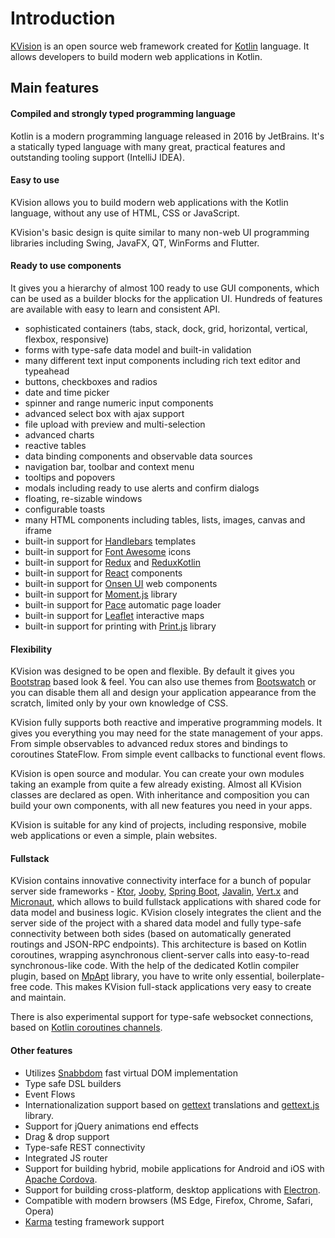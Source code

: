 # Introduction

[KVision](https://kvision.io) is an open source web framework created for [Kotlin](https://kotlinlang.org/) language. It allows developers to build modern web applications in Kotlin.

## Main features

#### Compiled and strongly typed programming language

Kotlin is a modern programming language released in 2016 by JetBrains. It's a statically typed language with many great, practical features and outstanding tooling support \(IntelliJ IDEA\).

#### Easy to use

KVision allows you to build modern web applications with the Kotlin language, without any use of HTML, CSS or JavaScript.

KVision's basic design is quite similar to many non-web UI programming libraries including Swing, JavaFX, QT, WinForms and Flutter.

#### **Ready to use components**

It gives you a hierarchy of almost 100 ready to use GUI components, which can be used as a builder blocks for the application UI. Hundreds of features are available with easy to learn and consistent API.

* sophisticated containers \(tabs, stack, dock, grid, horizontal, vertical, flexbox, responsive\)
* forms with type-safe data model and built-in validation
* many different text input components including rich text editor and typeahead
* buttons, checkboxes and radios
* date and time picker
* spinner and range numeric input components
* advanced select box with ajax support
* file upload with preview and multi-selection
* advanced charts
* reactive tables
* data binding components and observable data sources
* navigation bar, toolbar and context menu
* tooltips and popovers
* modals including ready to use alerts and confirm dialogs
* floating, re-sizable windows
* configurable toasts
* many HTML components including tables, lists, images, canvas and iframe
* built-in support for [Handlebars](http://handlebarsjs.com) templates
* built-in support for [Font Awesome](https://fontawesome.com/) icons
* built-in support for [Redux](https://redux.js.org/) and [ReduxKotlin](https://reduxkotlin.org/)
* built-in support for [React](https://reactjs.org/) components
* built-in support for [Onsen UI](https://onsen.io/) web components
* built-in support for [Moment.js](https://momentjs.com/) library
* built-in support for [Pace](https://codebyzach.github.io/pace/) automatic page loader
* built-in support for [Leaflet](https://leafletjs.com/) interactive maps
* built-in support for printing with [Print.js](https://printjs.crabbly.com/) library

#### Flexibility

KVision was designed to be open and flexible. By default it gives you [Bootstrap](https://getbootstrap.com/) based look & feel. You can also use themes from [Bootswatch](https://bootswatch.com/) or you can disable them all and design your application appearance from the scratch, limited only by your own knowledge of CSS.

KVision fully supports both reactive and imperative programming models. It gives you everything you may need for the state management of your apps. From simple observables to advanced redux stores and bindings to coroutines StateFlow. From simple event callbacks to functional event flows.

KVision is open source and modular. You can create your own modules taking an example from quite a few already existing. Almost all KVision classes are declared as open. With inheritance and composition you can build your own components, with all new features you need in your apps.

KVision is suitable for any kind of projects, including responsive, mobile web applications or even a simple, plain websites.

#### **Fullstack**

KVision contains innovative connectivity interface for a bunch of popular server side frameworks - [Ktor](https://ktor.io), [Jooby](https://jooby.io), [Spring Boot](https://spring.io/projects/spring-boot), [Javalin](https://javalin.io), [Vert.x](https://vertx.io) and [Micronaut](https://micronaut.io), which allows to build fullstack applications with shared code for data model and business logic. KVision closely integrates the client and the server side of the project with a shared data model and fully type-safe connectivity between both sides \(based on automatically generated routings and JSON-RPC endpoints\). This architecture is based on Kotlin coroutines, wrapping asynchronous client-server calls into easy-to-read synchronous-like code. With the help of the dedicated Kotlin compiler plugin, based on [MpApt](https://github.com/Foso/MpApt/) library, you have to write only essential, boilerplate-free code. This makes KVision full-stack applications very easy to create and maintain.

There is also experimental support for type-safe websocket connections, based on [Kotlin coroutines channels](https://kotlinlang.org/docs/reference/coroutines/channels.html).

#### Other features

* Utilizes [Snabbdom](https://github.com/snabbdom/snabbdom) fast virtual DOM implementation
* Type safe DSL builders
* Event Flows
* Internationalization support based on [gettext](https://www.gnu.org/software/gettext/) translations and [gettext.js](https://github.com/guillaumepotier/gettext.js) library.
* Support for jQuery animations end effects
* Drag & drop support
* Type-safe REST connectivity
* Integrated JS router
* Support for building hybrid, mobile applications for Android and iOS with [Apache Cordova](https://cordova.apache.org/).
* Support for building cross-platform, desktop applications with [Electron](https://electronjs.org/).
* Compatible with modern browsers \(MS Edge, Firefox, Chrome, Safari, Opera\)
* [Karma](https://karma-runner.github.io/) testing framework support




